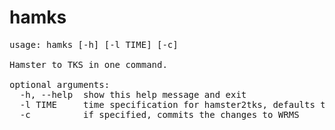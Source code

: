 # hamks

<pre>
usage: hamks [-h] [-l TIME] [-c]

Hamster to TKS in one command.

optional arguments:
  -h, --help  show this help message and exit
  -l TIME     time specification for hamster2tks, defaults to today
  -c          if specified, commits the changes to WRMS
</pre>
